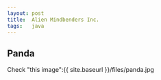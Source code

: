 ```yaml
---
layout: post
title:  Alien Mindbenders Inc.
tags:   java
---
```


Panda
-----

Check "this image":{{ site.baseurl }}/files/panda.jpg

